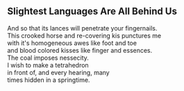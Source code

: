 Slightest Languages Are All Behind Us
-------------------------------------
And so that its lances will penetrate your fingernails.  
This crooked horse and re-covering kis punctures me  
with it's homogeneous awes like foot and toe  
and blood colored kisses like finger and essences.  
The coal imposes nessecity.  
I wish to make a tetrahedron  
in front of, and every hearing, many  
times hidden in a springtime.  
